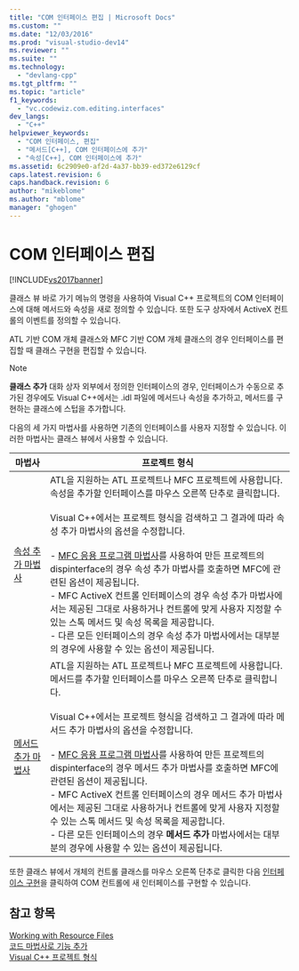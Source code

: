 ```yaml
---
title: "COM 인터페이스 편집 | Microsoft Docs"
ms.custom: ""
ms.date: "12/03/2016"
ms.prod: "visual-studio-dev14"
ms.reviewer: ""
ms.suite: ""
ms.technology: 
  - "devlang-cpp"
ms.tgt_pltfrm: ""
ms.topic: "article"
f1_keywords: 
  - "vc.codewiz.com.editing.interfaces"
dev_langs: 
  - "C++"
helpviewer_keywords: 
  - "COM 인터페이스, 편집"
  - "메서드[C++], COM 인터페이스에 추가"
  - "속성[C++], COM 인터페이스에 추가"
ms.assetid: 6c2909e0-af2d-4a37-bb39-ed372e6129cf
caps.latest.revision: 6
caps.handback.revision: 6
author: "mikeblome"
ms.author: "mblome"
manager: "ghogen"
---
```

# COM 인터페이스 편집
[!INCLUDE[vs2017banner](../assembler/inline/includes/vs2017banner.md)]

클래스 뷰 바로 가기 메뉴의 명령을 사용하여 Visual C\+\+ 프로젝트의 COM 인터페이스에 대해 메서드와 속성을 새로 정의할 수 있습니다.  또한 도구 상자에서 ActiveX 컨트롤의 이벤트를 정의할 수 있습니다.  
  
 ATL 기반 COM 개체 클래스와 MFC 기반 COM 개체 클래스의 경우 인터페이스를 편집할 때 클래스 구현을 편집할 수 있습니다.  
  
> [!NOTE]
>  **클래스 추가** 대화 상자 외부에서 정의한 인터페이스의 경우, 인터페이스가 수동으로 추가된 경우에도 Visual C\+\+에서는 .idl 파일에 메서드나 속성을 추가하고, 메서드를 구현하는 클래스에 스텁을 추가합니다.  
  
 다음의 세 가지 마법사를 사용하면 기존의 인터페이스를 사용자 지정할 수 있습니다.  이러한 마법사는 클래스 뷰에서 사용할 수 있습니다.  
  
|마법사|프로젝트 형식|  
|---------|-------------|  
|[속성 추가 마법사](../ide/names-add-property-wizard.md)|ATL을 지원하는 ATL 프로젝트나 MFC 프로젝트에 사용합니다.  속성을 추가할 인터페이스를 마우스 오른쪽 단추로 클릭합니다.<br /><br /> Visual C\+\+에서는 프로젝트 형식을 검색하고 그 결과에 따라 속성 추가 마법사의 옵션을 수정합니다.<br /><br /> -   [MFC 응용 프로그램 마법사](../mfc/reference/mfc-application-wizard.md)를 사용하여 만든 프로젝트의 dispinterface의 경우 속성 추가 마법사를 호출하면 MFC에 관련된 옵션이 제공됩니다.<br />-   MFC ActiveX 컨트롤 인터페이스의 경우 속성 추가 마법사에서는 제공된 그대로 사용하거나 컨트롤에 맞게 사용자 지정할 수 있는 스톡 메서드 및 속성 목록을 제공합니다.<br />-   다른 모든 인터페이스의 경우 속성 추가 마법사에서는 대부분의 경우에 사용할 수 있는 옵션이 제공됩니다.|  
|[메서드 추가 마법사](../ide/add-method-wizard.md)|ATL을 지원하는 ATL 프로젝트나 MFC 프로젝트에 사용합니다.  메서드를 추가할 인터페이스를 마우스 오른쪽 단추로 클릭합니다.<br /><br /> Visual C\+\+에서는 프로젝트 형식을 검색하고 그 결과에 따라 메서드 추가 마법사의 옵션을 수정합니다.<br /><br /> -   [MFC 응용 프로그램 마법사](../mfc/reference/mfc-application-wizard.md)를 사용하여 만든 프로젝트의 dispinterface의 경우 메서드 추가 마법사를 호출하면 MFC에 관련된 옵션이 제공됩니다.<br />-   MFC ActiveX 컨트롤 인터페이스의 경우 메서드 추가 마법사에서는 제공된 그대로 사용하거나 컨트롤에 맞게 사용자 지정할 수 있는 스톡 메서드 및 속성 목록을 제공합니다.<br />-   다른 모든 인터페이스의 경우 **메서드 추가** 마법사에서는 대부분의 경우에 사용할 수 있는 옵션이 제공됩니다.|  
  
 또한 클래스 뷰에서 개체의 컨트롤 클래스를 마우스 오른쪽 단추로 클릭한 다음 [인터페이스 구현](../ide/implement-interface-wizard.md)을 클릭하여 COM 컨트롤에 새 인터페이스를 구현할 수 있습니다.  
  
## 참고 항목  
 [Working with Resource Files](../mfc/working-with-resource-files.md)   
 [코드 마법사로 기능 추가](../ide/adding-functionality-with-code-wizards-cpp.md)   
 [Visual C\+\+ 프로젝트 형식](../ide/visual-cpp-project-types.md)